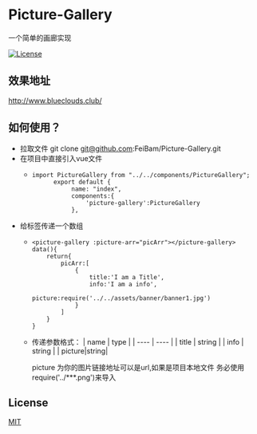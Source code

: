 # Picture-Gallery

一个简单的画廊实现

[![License](https://badgen.net/github/license/sequelize/sequelize)](https://github.com/sequelize/sequelize/blob/master/LICENSE)

## 效果地址

http://www.blueclouds.club/

## 如何使用？

+ 拉取文件 git clone git@github.com:FeiBam/Picture-Gallery.git
+ 在项目中直接引入vue文件
    - ```
      import PictureGallery from "../../components/PictureGallery";
            export default {
                 name: "index",
                 components:{
                     'picture-gallery':PictureGallery
                 },
      ```
+ 给标签传递一个数组
    - ```
      <picture-gallery :picture-arr="picArr"></picture-gallery>
      data(){
          return{
              picArr:[
                  {
                      title:'I am a Title',
                      info:'I am a info',
                      picture:require('../../assets/banner/banner1.jpg')
                  }
              ]
          }
      }
      ```
    - 传递参数格式：
      |  name   | type  |
      |  ----  | ----  |
      | title  | string |
      | info  | string |
      | picture|string|
      
      picture 为你的图片链接地址可以是url,如果是项目本地文件 务必使用 require('../***.png')来导入




## License

[MIT](http://opensource.org/licenses/MIT)

